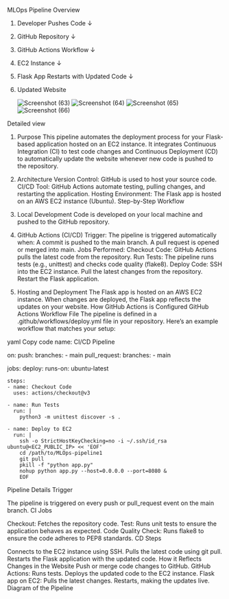 MLOps Pipeline Overview

1. Developer Pushes Code
      ↓
2. GitHub Repository
      ↓
3. GitHub Actions Workflow
      ↓
4. EC2 Instance
      ↓
5. Flask App Restarts with Updated Code
      ↓
6. Updated Website



   ![Screenshot (63)](https://github.com/user-attachments/assets/2da50f76-fe2f-4abf-bdf8-373ef9cc59b4)
   ![Screenshot (64)](https://github.com/user-attachments/assets/04a4963f-6617-43e9-be8d-bf27055f8432)
   ![Screenshot (65)](https://github.com/user-attachments/assets/d4b1278f-71f7-4c35-88ff-7ac1e9de46f7)
   ![Screenshot (66)](https://github.com/user-attachments/assets/9c86fee2-612e-4d8b-88ca-3c3997ed0a24)



Detailed view




1. Purpose
This pipeline automates the deployment process for your Flask-based application hosted on an EC2 instance. It integrates Continuous Integration (CI) to test code changes and Continuous Deployment (CD) to automatically update the website whenever new code is pushed to the repository.

2. Architecture
Version Control: GitHub is used to host your source code.
CI/CD Tool: GitHub Actions automate testing, pulling changes, and restarting the application.
Hosting Environment: The Flask app is hosted on an AWS EC2 instance (Ubuntu).
Step-by-Step Workflow
1. Local Development
Code is developed on your local machine and pushed to the GitHub repository.
2. GitHub Actions (CI/CD)
Trigger: The pipeline is triggered automatically when:
A commit is pushed to the main branch.
A pull request is opened or merged into main.
Jobs Performed:
Checkout Code: GitHub Actions pulls the latest code from the repository.
Run Tests: The pipeline runs tests (e.g., unittest) and checks code quality (flake8).
Deploy Code:
SSH into the EC2 instance.
Pull the latest changes from the repository.
Restart the Flask application.
3. Hosting and Deployment
The Flask app is hosted on an AWS EC2 instance.
When changes are deployed, the Flask app reflects the updates on your website.
How GitHub Actions is Configured
GitHub Actions Workflow File
The pipeline is defined in a .github/workflows/deploy.yml file in your repository. Here’s an example workflow that matches your setup:

yaml
Copy code
name: CI/CD Pipeline

on:
  push:
    branches:
      - main
  pull_request:
    branches:
      - main

jobs:
  deploy:
    runs-on: ubuntu-latest

    steps:
    - name: Checkout Code
      uses: actions/checkout@v3

    - name: Run Tests
      run: |
        python3 -m unittest discover -s .

    - name: Deploy to EC2
      run: |
        ssh -o StrictHostKeyChecking=no -i ~/.ssh/id_rsa ubuntu@<EC2_PUBLIC_IP> << 'EOF'
        cd /path/to/MLOps-pipeline1
        git pull
        pkill -f "python app.py"
        nohup python app.py --host=0.0.0.0 --port=8080 &
        EOF
Pipeline Details
Trigger

The pipeline is triggered on every push or pull_request event on the main branch.
CI Jobs

Checkout: Fetches the repository code.
Test: Runs unit tests to ensure the application behaves as expected.
Code Quality Check: Runs flake8 to ensure the code adheres to PEP8 standards.
CD Steps

Connects to the EC2 instance using SSH.
Pulls the latest code using git pull.
Restarts the Flask application with the updated code.
How it Reflects Changes in the Website
Push or merge code changes to GitHub.
GitHub Actions:
Runs tests.
Deploys the updated code to the EC2 instance.
Flask app on EC2:
Pulls the latest changes.
Restarts, making the updates live.
Diagram of the Pipeline





